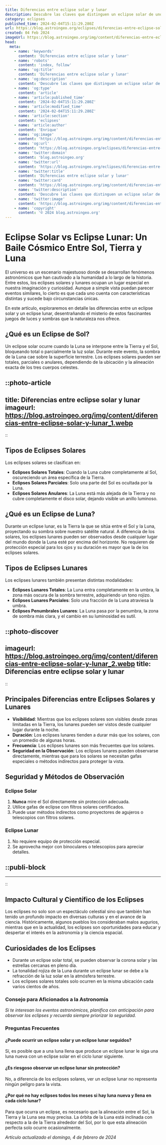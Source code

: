 ```yaml
---
title: Diferencias entre eclipse solar y lunar
description: Descubre las claves que distinguen un eclipse solar de uno lunar, y comprende los fascinantes fenómenos del cosmos.
category: eclipses
published_time: 2024-02-04T15:11:29.280Z
url: https://blog.astroingeo.org/eclipses/diferencias-entre-eclipse-solar-y-lunar
created: 04 Feb 2024
imageUrl: https://blog.astroingeo.org/img/content/diferencias-entre-eclipse-solar-y-lunar_1.webp
head:
  meta:
    - name: 'keywords'
      content: 'Diferencias entre eclipse solar y lunar'
    - name: 'robots'
      content: 'index, follow'
    - name: 'og:title'
      content: 'Diferencias entre eclipse solar y lunar'
    - name: 'og:description'
      content: 'Descubre las claves que distinguen un eclipse solar de uno lunar, y comprende los fascinantes fenómenos del cosmos.'
    - name: 'og:type'
      content: 'article'
    - name: 'article:published_time'
      content: '2024-02-04T15:11:29.280Z'
    - name: 'article:modified_time'
      content: '2024-02-04T15:11:29.280Z'
    - name: 'article:section'
      content: 'eclipses'
    - name: 'article:author'
      content: 'Enrique'
    - name: 'og:image'
      content: 'https://blog.astroingeo.org/img/content/diferencias-entre-eclipse-solar-y-lunar_1.webp'
    - name: 'og:url'
      content: 'https://blog.astroingeo.org/eclipses/diferencias-entre-eclipse-solar-y-lunar'
    - name: 'twitter:domain'
      content: 'blog.astroingeo.org'
    - name: 'twitter:url'
      content: 'https://blog.astroingeo.org/eclipses/diferencias-entre-eclipse-solar-y-lunar'
    - name: 'twitter:title'
      content: 'Diferencias entre eclipse solar y lunar'
    - name: 'twitter:card'
      content: 'https://blog.astroingeo.org/img/content/diferencias-entre-eclipse-solar-y-lunar_1.webp'
    - name: 'twitter:description'
      content: 'Descubre las claves que distinguen un eclipse solar de uno lunar, y comprende los fascinantes fenómenos del cosmos.'
    - name: 'twitter:image'
      content: 'https://blog.astroingeo.org/img/content/diferencias-entre-eclipse-solar-y-lunar_1.webp'
    - name: 'copyright'
      content: '© 2024 blog.astroingeo.org'
---
```

# Eclipse Solar vs Eclipse Lunar: Un Baile Cósmico Entre Sol, Tierra y Luna

El universo es un escenario majestuoso donde se desarrollan fenómenos astronómicos que han cautivado a la humanidad a lo largo de la historia. Entre estos, los eclipses solares y lunares ocupan un lugar especial en nuestra imaginación y curiosidad. Aunque a simple vista puedan parecer eventos similares, lo cierto es que cada uno cuenta con características distintas y sucede bajo circunstancias únicas.

En este artículo, exploraremos en detalle las diferencias entre un eclipse solar y un eclipse lunar, desentrañando el misterio de estos fascinantes juegos de luces y sombras que la naturaleza nos ofrece.

## ¿Qué es un Eclipse de Sol?

Un eclipse solar ocurre cuando la Luna se interpone entre la Tierra y el Sol, bloqueando total o parcialmente la luz solar. Durante este evento, la sombra de la Luna cae sobre la superficie terrestre. Los eclipses solares pueden ser totales, parciales o anulares, dependiendo de la ubicación y la alineación exacta de los tres cuerpos celestes.


::photo-article
---
title: Diferencias entre eclipse solar y lunar
imageurl: https://blog.astroingeo.org/img/content/diferencias-entre-eclipse-solar-y-lunar_1.webp
---
::



## Tipos de Eclipses Solares

Los eclipses solares se clasifican en:

- **Eclipses Solares Totales**: Cuando la Luna cubre completamente al Sol, oscureciendo un área específica de la Tierra.
- **Eclipses Solares Parciales**: Solo una parte del Sol es ocultada por la Luna.
- **Eclipses Solares Anulares**: La Luna está más alejada de la Tierra y no cubre completamente el disco solar, dejando visible un anillo luminoso.

## ¿Qué es un Eclipse de Luna?

Durante un eclipse lunar, es la Tierra la que se sitúa entre el Sol y la Luna, proyectando su sombra sobre nuestro satélite natural. A diferencia de los solares, los eclipses lunares pueden ser observados desde cualquier lugar del mundo donde la Luna esté por encima del horizonte. No requieren de protección especial para los ojos y su duración es mayor que la de los eclipses solares.

## Tipos de Eclipses Lunares

Los eclipses lunares también presentan distintas modalidades:

- **Eclipses Lunares Totales**: La Luna entra completamente en la umbra, la zona más oscura de la sombra terrestre, adquiriendo un tono rojizo.
- **Eclipses Lunares Parciales**: Solo una fracción de la Luna atraviesa la umbra.
- **Eclipses Penumbrales Lunares**: La Luna pasa por la penumbra, la zona de sombra más clara, y el cambio en su luminosidad es sutil.


::photo-discover
---
imageurl: https://blog.astroingeo.org/img/content/diferencias-entre-eclipse-solar-y-lunar_2.webp
title: Diferencias entre eclipse solar y lunar
---
::



## Principales Diferencias entre Eclipses Solares y Lunares

- **Visibilidad**: Mientras que los eclipses solares son visibles desde zonas limitadas en la Tierra, los lunares pueden ser vistos desde cualquier lugar durante la noche.
- **Duración**: Los eclipses lunares tienden a durar más que los solares, con un promedio de algunas horas.
- **Frecuencia**: Los eclipses lunares son más frecuentes que los solares.
- **Seguridad en la Observación**: Los eclipses lunares pueden observarse directamente, mientras que para los solares se necesitan gafas especiales o métodos indirectos para proteger la vista.

## Seguridad y Métodos de Observación

### Eclipse Solar

1. **Nunca** mire el Sol directamente sin protección adecuada.
2. Utilice gafas de eclipse con filtros solares certificados.
3. Puede usar métodos indirectos como proyectores de agujeros o telescopios con filtros solares.

### Eclipse Lunar

1. No requiere equipo de protección especial.
2. Se aprovecha mejor con binoculares o telescopios para apreciar detalles.


  ::publi-block
  ---
  ---
  ::
  
  

## Impacto Cultural y Científico de los Eclipses

Los eclipses no solo son un espectáculo celestial sino que también han tenido un profundo impacto en diversas culturas y en el avance de la ciencia. Históricamente, algunos pueblos los consideraban malos augurios, mientras que en la actualidad, los eclipses son oportunidades para educar y despertar el interés en la astronomía y la ciencia espacial.

## Curiosidades de los Eclipses

- Durante un eclipse solar total, se pueden observar la corona solar y las estrellas cercanas en pleno día.
- La tonalidad rojiza de la Luna durante un eclipse lunar se debe a la refracción de la luz solar en la atmósfera terrestre.
- Los eclipses solares totales solo ocurren en la misma ubicación cada varios cientos de años.

### Consejo para Aficionados a la Astronomía

*Si te interesan los eventos astronómicos, planifica con anticipación para observar los eclipses y recuerda siempre priorizar la seguridad.*

### Preguntas Frecuentes

#### ¿Puede ocurrir un eclipse solar y un eclipse lunar seguidos?

Sí, es posible que a una luna llena que produce un eclipse lunar le siga una luna nueva con un eclipse solar en el ciclo lunar siguiente.

#### ¿Es riesgoso observar un eclipse lunar sin protección?

No, a diferencia de los eclipses solares, ver un eclipse lunar no representa ningún peligro para la vista.

#### ¿Por qué no hay eclipses todos los meses si hay luna nueva y llena en cada ciclo lunar?

Para que ocurra un eclipse, es necesario que la alineación entre el Sol, la Tierra y la Luna sea muy precisa. La órbita de la Luna está inclinada con respecto a la de la Tierra alrededor del Sol, por lo que esta alineación perfecta solo ocurre ocasionalmente.

_Artículo actualizado el domingo, 4 de febrero de 2024_
